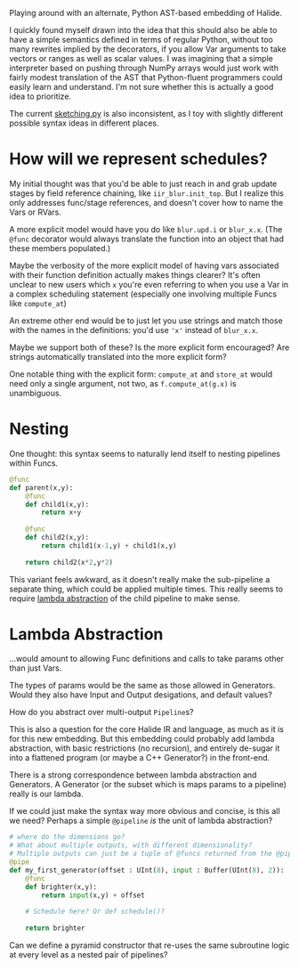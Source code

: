 Playing around with an alternate, Python AST-based embedding of Halide.

I quickly found myself drawn into the idea that this should also be able to have a simple semantics defined in terms of regular Python, without too many rewrites implied by the decorators, if you allow Var arguments to take vectors or ranges as well as scalar values. I was imagining that a simple interpreter based on pushing through NumPy arrays would just work with fairly modest translation of the AST that Python-fluent programmers could easily learn and understand. I'm not sure whether this is actually a good idea to prioritize.

The current [sketching.py](sketching.py) is also inconsistent, as I toy with slightly different possible syntax ideas in different places.

# How will we represent schedules?
My initial thought was that you'd be able to just reach in and grab update stages by field reference chaining, like `iir_blur.init_top`. But I realize this only addresses func/stage references, and doesn't cover how to name the Vars or RVars.

A more explicit model would have you do like `blur.upd.i` or `blur_x.x`. (The `@func` decorator would always translate the function into an object that had these members populated.)

Maybe the verbosity of the more explicit model of having vars associated with their function definition actually makes things clearer? It's often unclear to new users which `x` you're even referring to when you use a Var in a complex scheduling statement (especially one involving multiple Funcs like `compute_at`)

An extreme other end would be to just let you use strings and match those with the names in the definitions: you'd use `'x'` instead of `blur_x.x`.

Maybe we support both of these?
Is the more explicit form encouraged?
Are strings automatically translated into the more explicit form?

One notable thing with the explicit form: `compute_at` and `store_at` would need only a single argument, not two, as `f.compute_at(g.x)` is unambiguous.

# Nesting
One thought: this syntax seems to naturally lend itself to nesting pipelines within Funcs.

```python
@func
def parent(x,y):
    @func
    def child1(x,y):
        return x+y
    
    @func
    def child2(x,y):
        return child1(x-1,y) + child1(x,y)
    
    return child2(x*2,y*2)
```

This variant feels awkward, as it doesn't really make the sub-pipeline a separate thing, which could be applied multiple times. This really seems to require [lambda abstraction](#Lambda-Abstraction) of the child pipeline to make sense.

# Lambda Abstraction
...would amount to allowing Func definitions and calls to take params other than just Vars.

The types of params would be the same as those allowed in Generators.
Would they also have Input and Output desigations, and default values?

How do you abstract over multi-output `Pipeline`s?

This is also a question for the core Halide IR and language, as much as it is for this new embedding. But this embedding could probably add lambda abstraction, with basic restrictions (no recursion), and entirely de-sugar it into a flattened program (or maybe a C++ Generator?) in the front-end.

There is a strong correspondence between lambda abstraction and Generators. A Generator (or the subset which is maps params to a pipeline) really is our lambda.

If we could just make the syntax way more obvious and concise, is this all we need? Perhaps a simple `@pipeline` _is_ the unit of lambda abstraction?

```python
# where do the dimensions go?
# What about multiple outputs, with different dimensionality?
# Multiple outputs can just be a tuple of @funcs returned from the @pipe.
@pipe
def my_first_generator(offset : UInt(8), input : Buffer(UInt(8), 2)):
    @func
    def brighter(x,y):
        return input(x,y) + offset
    
    # Schedule here? Or def schedule()?
    
    return brighter
```

Can we define a pyramid constructor that re-uses the same subroutine logic at every level as a nested pair of pipelines?